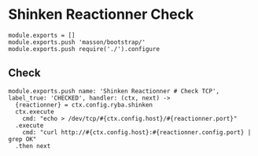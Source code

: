 
# Shinken Reactionner Check

    module.exports = []
    module.exports.push 'masson/bootstrap/'
    module.exports.push require('./').configure

## Check

    module.exports.push name: 'Shinken Reactionner # Check TCP', label_true: 'CHECKED', handler: (ctx, next) ->
      {reactionner} = ctx.config.ryba.shinken
      ctx.execute
        cmd: "echo > /dev/tcp/#{ctx.config.host}/#{reactionner.port}"
      .execute
        cmd: "curl http://#{ctx.config.host}:#{reactionner.config.port} | grep OK"
      .then next
